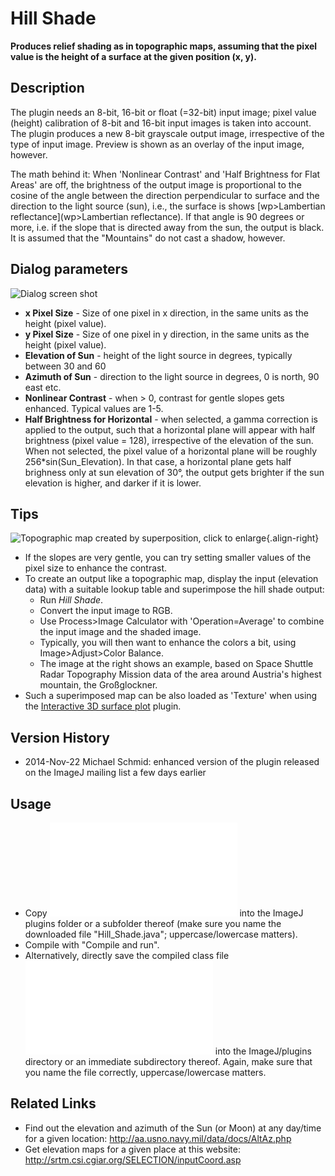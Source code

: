 # Hill Shade

**Produces relief shading as in topographic maps, assuming that the
pixel value is the height of a surface at the given position (x, y).**

## Description

The plugin needs an 8-bit, 16-bit or float (=32-bit) input image; pixel
value (height) calibration of 8-bit and 16-bit input images is taken
into account. The plugin produces a new 8-bit grayscale output image,
irrespective of the type of input image. Preview is shown as an overlay
of the input image, however.

The math behind it: When \'Nonlinear Contrast\' and \'Half Brightness
for Flat Areas\' are off, the brightness of the output image is
proportional to the cosine of the angle between the direction
perpendicular to surface and the direction to the light source (sun),
i.e., the surface is shows
[wp&gt;Lambertian reflectance](wp&gt;Lambertian reflectance). If that
angle is 90 degrees or more, i.e. if the slope that is directed away
from the sun, the output is black. It is assumed that the \"Mountains\"
do not cast a shadow, however.

## Dialog parameters

![Dialog screen
shot](/plugin/filter/hill_shade/hillshade-screenshot.jpg)

-   **x Pixel Size** - Size of one pixel in x direction, in the same
    units as the height (pixel value).
-   **y Pixel Size** - Size of one pixel in y direction, in the same
    units as the height (pixel value).
-   **Elevation of Sun** - height of the light source in degrees,
    typically between 30 and 60
-   **Azimuth of Sun** - direction to the light source in degrees, 0 is
    north, 90 east etc.
-   **Nonlinear Contrast** - when \> 0, contrast for gentle slopes gets
    enhanced. Typical values are 1-5.
-   **Half Brightness for Horizontal** - when selected, a gamma
    correction is applied to the output, such that a horizontal plane
    will appear with half brightness (pixel value = 128), irrespective
    of the elevation of the sun. When not selected, the pixel value of a
    horizontal plane will be roughly 256\*sin(Sun_Elevation). In that
    case, a horizontal plane gets half brighness only at sun elevation
    of 30°, the output gets brighter if the sun elevation is higher, and
    darker if it is lower.

## Tips

![Topographic map created by superposition, click to
enlarge](/plugin/filter/hill_shade/hillshade-overlay-example.jpg){.align-right}

-   If the slopes are very gentle, you can try setting smaller values of
    the pixel size to enhance the contrast.
-   To create an output like a topographic map, display the input
    (elevation data) with a suitable lookup table and superimpose the
    hill shade output:
    -   Run *Hill Shade*.
    -   Convert the input image to RGB.
    -   Use Process\>Image Calculator with \'Operation=Average\' to
        combine the input image and the shaded image.
    -   Typically, you will then want to enhance the colors a bit, using
        Image\>Adjust\>Color Balance.
    -   The image at the right shows an example, based on Space Shuttle
        Radar Topography Mission data of the area around Austria\'s
        highest mountain, the Großglockner.
-   Such a superimposed map can be also loaded as \'Texture\' when using
    the [Interactive 3D surface
    plot](http://rsb.info.nih.gov/ij/plugins/surface-plot-3d.html)
    plugin.

## Version History

-   2014-Nov-22 Michael Schmid: enhanced version of the plugin released
    on the ImageJ mailing list a few days earlier

## Usage

-   Copy ![Hill_Shade.java](/plugin/filter/hill_shade/hill_shade.java)
    into the ImageJ plugins folder or a subfolder thereof (make sure you
    name the downloaded file "Hill_Shade.java"; uppercase/lowercase
    matters).
-   Compile with "Compile and run".
-   Alternatively, directly save the compiled class file
    ![Hill_Shade.class](/plugin/filter/hill_shade/hill_shade.class) into
    the ImageJ/plugins directory or an immediate subdirectory thereof.
    Again, make sure that you name the file correctly,
    uppercase/lowercase matters.

## Related Links

-   Find out the elevation and azimuth of the Sun (or Moon) at any
    day/time for a given location:
    <http://aa.usno.navy.mil/data/docs/AltAz.php>
-   Get elevation maps for a given place at this website:
    <http://srtm.csi.cgiar.org/SELECTION/inputCoord.asp>
